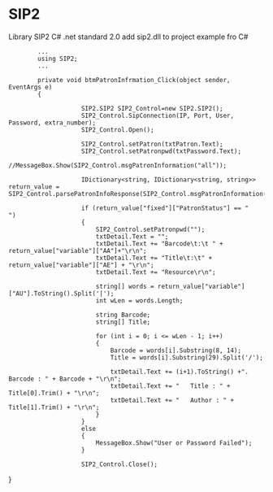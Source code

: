 # SIP2
Library SIP2 C# .net standard 2.0
add sip2.dll to project
example fro C#

            ...
            using SIP2;
            ...

            private void btmPatronInfrmation_Click(object sender, EventArgs e)
            {

                        SIP2.SIP2 SIP2_Control=new SIP2.SIP2(); 
                        SIP2_Control.SipConnection(IP, Port, User, Password, extra_number);
                        SIP2_Control.Open();

                        SIP2_Control.setPatron(txtPatron.Text);
                        SIP2_Control.setPatronpwd(txtPassword.Text);
                        //MessageBox.Show(SIP2_Control.msgPatronInformation("all"));

                        IDictionary<string, IDictionary<string, string>> return_value = SIP2_Control.parsePatronInfoResponse(SIP2_Control.msgPatronInformation("all"));

                        if (return_value["fixed"]["PatronStatus"] == "              ")
                        {
                            SIP2_Control.setPatronpwd("");
                            txtDetail.Text = "";
                            txtDetail.Text += "Barcode\t:\t " + return_value["variable"]["AA"]+"\r\n";
                            txtDetail.Text += "Title\t:\t" + return_value["variable"]["AE"] + "\r\n";
                            txtDetail.Text += "Resource\r\n";

                            string[] words = return_value["variable"]["AU"].ToString().Split('|');
                            int wLen = words.Length;

                            string Barcode;
                            string[] Title;

                            for (int i = 0; i <= wLen - 1; i++)
                            {
                                Barcode = words[i].Substring(8, 14);
                                Title = words[i].Substring(29).Split('/');

                                txtDetail.Text += (i+1).ToString() +". Barcode : " + Barcode + "\r\n";
                                txtDetail.Text += "   Title : " + Title[0].Trim() + "\r\n";
                                txtDetail.Text += "   Author : " + Title[1].Trim() + "\r\n";
                            }
                        }
                        else
                        {
                            MessageBox.Show("User or Password Failed");
                        }

                        SIP2_Control.Close();

}
